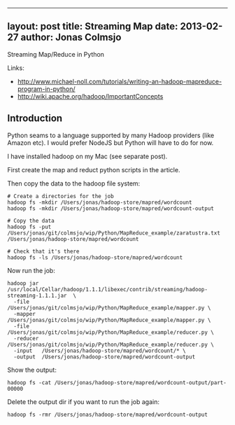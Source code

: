 
---
layout: post
title: Streaming Map
date: 2013-02-27
author: Jonas Colmsjo
---

Streaming Map/Reduce in Python




Links:

 * http://www.michael-noll.com/tutorials/writing-an-hadoop-mapreduce-program-in-python/
 * http://wiki.apache.org/hadoop/ImportantConcepts


## Introduction

Python seams to a language supported by many Hadoop providers (like Amazon etc). I would prefer
NodeJS but Python will have to do for now.

I have installed hadoop on my Mac (see separate post).

First create the map and reduct python scripts in the article.

Then copy the data to the hadoop file system:

```
# Create a directories for the job
hadoop fs -mkdir /Users/jonas/hadoop-store/mapred/wordcount
hadoop fs -mkdir /Users/jonas/hadoop-store/mapred/wordcount-output

# Copy the data
hadoop fs -put /Users/jonas/git/colmsjo/wip/Python/MapReduce_example/zaratustra.txt /Users/jonas/hadoop-store/mapred/wordcount

# Check that it's there
hadoop fs -ls /Users/jonas/hadoop-store/mapred/wordcount
```

Now run the job:

```
hadoop jar /usr/local/Cellar/hadoop/1.1.1/libexec/contrib/streaming/hadoop-streaming-1.1.1.jar  \
  -file    /Users/jonas/git/colmsjo/wip/Python/MapReduce_example/mapper.py \
  -mapper  /Users/jonas/git/colmsjo/wip/Python/MapReduce_example/mapper.py \
  -file    /Users/jonas/git/colmsjo/wip/Python/MapReduce_example/reducer.py \
  -reducer /Users/jonas/git/colmsjo/wip/Python/MapReduce_example/reducer.py \
  -input   /Users/jonas/hadoop-store/mapred/wordcount/* \
  -output  /Users/jonas/hadoop-store/mapred/wordcount-output
```

Show the output:

```
hadoop fs -cat /Users/jonas/hadoop-store/mapred/wordcount-output/part-00000
```

Delete the output dir if you want to run the job again:

```
hadoop fs -rmr /Users/jonas/hadoop-store/mapred/wordcount-output
```

